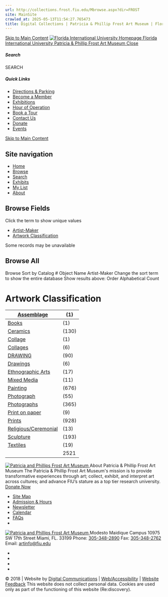 ```yaml
---
url: http://collections.frost.fiu.edu/Mbrowse.aspx?dir=FROST
site: MainSite
crawled_at: 2025-05-13T11:54:27.765473
title: Digital Collections | Patricia & Phillip Frost Art Museum | Florida International University
---
```


[Skip to Main Content](http://collections.frost.fiu.edu/Mbrowse.aspx?dir=FROST#main-content)
[ ![Florida International University Homepage](https://digicdn.fiu.edu/core/_assets/images/logo-top.png) Florida International University ](https://www.fiu.edu/)
[ Patricia & Phillip Frost Art Museum ](https://frost.fiu.edu/)
[ Close ](http://collections.frost.fiu.edu/Mbrowse.aspx?dir=FROST)
##### Search
SEARCH
##### Quick Links
  * [ Directions & Parking ](https://www.fiu.edu/visit/directions-and-parking/index.html)
  * [ Become a Member ](https://www.fiu.edu/support/membership/index.html)
  * [ Exhibitions ](https://www.fiu.edu/exhibitions-events/exhibitions/index.html)
  * [ Hour of Operation ](https://www.fiu.edu/visit/index.html)
  * [ Book a Tour ](https://www.fiu.edu/visit/tours/index.html)
  * [ Contact Us ](https://www.fiu.edu/about/contacts/index.html)
  * [ Donate ](https://www.fiu.edu/support/ways-to-give/donate/index.html)
  * [ Events ](https://www.fiu.edu/exhibitions-events/events/index.html)


[Skip to Main Content](http://collections.frost.fiu.edu/Mbrowse.aspx?dir=FROST#content)
## Site navigation
  * [Home](javascript:home\(\))
  * [Browse](javascript:browse\(\))
  * [Search](javascript:asearch\(\))
  * [Exhibits](javascript:exhibit\(\))
  * [My List](javascript:myList\(\))
  * [About](javascript:about\(\))


## Browse Fields
Click the term to show unique values
  * [Artist-Maker ](http://collections.frost.fiu.edu/Mbrowse.aspx?dir=FROST)
  * [Artwork Classification](http://collections.frost.fiu.edu/Mbrowse.aspx?dir=FROST)


Some records may be unavailable
## Browse All
Browse Sort by Catalog # Object Name Artist-Maker
Change the sort term to show the entire database
Show results above: Order Alphabetical Count
# Artwork Classification 
[Assemblage](http://collections.frost.fiu.edu/Mbrowse.aspx?dir=FROST)|  (1)  
---|---  
[Books](http://collections.frost.fiu.edu/Mbrowse.aspx?dir=FROST)|  (1)  
[Ceramics](http://collections.frost.fiu.edu/Mbrowse.aspx?dir=FROST)|  (130)  
[Collage](http://collections.frost.fiu.edu/Mbrowse.aspx?dir=FROST)|  (1)  
[Collages](http://collections.frost.fiu.edu/Mbrowse.aspx?dir=FROST)|  (6)  
[DRAWING](http://collections.frost.fiu.edu/Mbrowse.aspx?dir=FROST)|  (90)  
[Drawings](http://collections.frost.fiu.edu/Mbrowse.aspx?dir=FROST)|  (6)  
[Ethnographic Arts](http://collections.frost.fiu.edu/Mbrowse.aspx?dir=FROST)|  (17)  
[Mixed Media](http://collections.frost.fiu.edu/Mbrowse.aspx?dir=FROST)|  (11)  
[Painting](http://collections.frost.fiu.edu/Mbrowse.aspx?dir=FROST)|  (676)  
[Photograph](http://collections.frost.fiu.edu/Mbrowse.aspx?dir=FROST)|  (55)  
[Photographs](http://collections.frost.fiu.edu/Mbrowse.aspx?dir=FROST)|  (365)  
[Print on paper](http://collections.frost.fiu.edu/Mbrowse.aspx?dir=FROST)|  (9)  
[Prints](http://collections.frost.fiu.edu/Mbrowse.aspx?dir=FROST)|  (928)  
[Religious/Ceremonial](http://collections.frost.fiu.edu/Mbrowse.aspx?dir=FROST)|  (13)  
[Sculpture](http://collections.frost.fiu.edu/Mbrowse.aspx?dir=FROST)|  (193)  
[Textiles](http://collections.frost.fiu.edu/Mbrowse.aspx?dir=FROST)|  (19)  
[](http://collections.frost.fiu.edu/Mbrowse.aspx?dir=FROST)| 2521  
[ ![Patricia and Phillips Frost Art Museum](https://frost.fiu.edu/_assets/images/frost-logo.png) ](https://frost.fiu.edu/index.html)
About Patricia & Phillip Frost Art Museum
The Patricia & Phillip Frost Art Museum's mission is to provide transformative experiences through art; collect, exhibit, and interpret art across cultures; and advance FIU’s stature as a top tier research university.  [Donate Now](https://frost.fiu.edu/support/index.html)
  * [Site Map](http://collections.frost.fiu.edu/SiteMapHTML.aspx?dir=FROST)
  * [Admission & Hours](https://frost.fiu.edu/visit/index.html#admit-hours)
  * [Newsletter](http://fiu.us11.list-manage1.com/subscribe?u=78128515bbc2636b245ea051b&id=7559a0ed7d)
  * [Calendar](https://frost.fiu.edu/exhibitions-events/events/index.html)
  * [FAQs](https://frost.fiu.edu/visit/rules-and-faqs/index.html)
  * [ ](https://frost.fiu.edu/visit/accessibility/index.html)


[ ![Patricia and Phillips Frost Art Museum](https://frost.fiu.edu/_assets/images/frost-logo.png) ](https://frost.fiu.edu/index.html)
Modesto Maidique Campus 10975 SW 17th Street Miami, FL. 33199 Phone: [305-348-2890](tel:305-348-2890) Fax: [305-348-2762](tel:305-348-2762) Email: artinfo@fiu.edu
  * [ ](https://www.facebook.com/frostartmuseum)
  * [ ](https://twitter.com/frostartmuseum)
  * [ ](http://instagram.com/frostartmuseum/)
  * [ ](https://www.flickr.com/photos/frostartmuseum/sets/)


© 2018 | Website by [Digital Communications](https://digicomm.fiu.edu) |  [Web/Accessibility](https://policies.fiu.edu/policy/755) |  [Website Feedback](https://webforms.fiu.edu/view.php?id=370774)
This website does not collect personal data. Cookies are used only as part of the functioning of this website (Re:discovery). 
